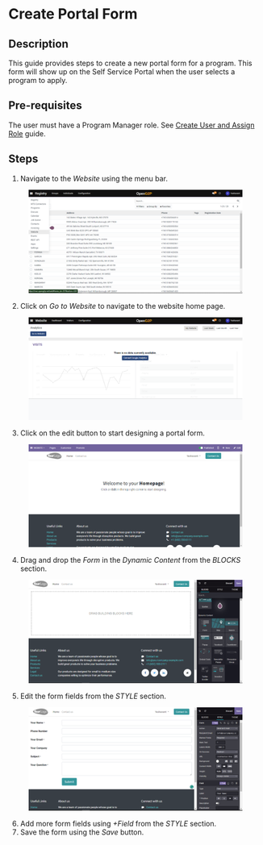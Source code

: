 # Create Portal Form

## Description

This guide provides steps to create a new portal form for a program. This form will show up on the Self Service Portal when the user selects a program to apply.

## Pre-requisites

The user must have a Program Manager role. See [Create User and Assign Role](assign-roles-to-users.md) guide.

## Steps

1. &#x20;Navigate to the _Website_ using the menu bar.

<figure><img src="../../.gitbook/assets/menu-website.png" alt=""><figcaption></figcaption></figure>

2. Click on _Go to Website_ to navigate to the website home page.

<figure><img src="../../.gitbook/assets/go-to-website.png" alt=""><figcaption></figcaption></figure>

3. Click on the edit button to start designing a portal form.

<figure><img src="../../.gitbook/assets/website-home-page.png" alt=""><figcaption></figcaption></figure>

4. Drag and drop the _Form_ in the _Dynamic Content_ from the _BLOCKS_ section.

<figure><img src="../../.gitbook/assets/drag-and-drop.png" alt=""><figcaption></figcaption></figure>

5. Edit the form fields from the _STYLE_ section.&#x20;

<figure><img src="../../.gitbook/assets/field-section.png" alt=""><figcaption></figcaption></figure>

6. Add more form fields using _+Field_ from the _STYLE_ section.
7. Save the form using the _Save_ button.
